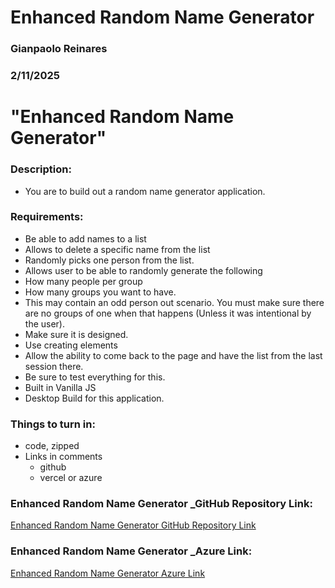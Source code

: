 # Enhanced Random Name Generator 

### Gianpaolo Reinares
### 2/11/2025
# "Enhanced Random Name Generator"
### Description: 
- You are to build out a random name generator application.

### Requirements:
- Be able to add names to a list
- Allows to delete a specific name from the list
- Randomly picks one person from the list.
- Allows user to be able to randomly generate the following
- How many people per group
- How many groups you want to have.
- This may contain an odd person out scenario. You must make sure there are no groups of one when that happens (Unless it was intentional by the user).
- Make sure it is designed.
- Use creating elements
- Allow the ability to come back to the page and have the list from the last session there.
- Be sure to test everything for this.
- Built in Vanilla JS
- Desktop Build for this application.

### Things to turn in:
- code, zipped
- Links in comments
    * github
    * vercel or azure

### Enhanced Random Name Generator _GitHub Repository Link:
[Enhanced Random Name Generator GitHub Repository Link](https://github.com/MandoxaElemental/Enhanced-Random-Name-Generator)

### Enhanced Random Name Generator _Azure Link:
[Enhanced Random Name Generator Azure Link](https://greinareserng-f3effzdddfbvhcae.westus-01.azurewebsites.net/)
